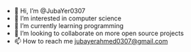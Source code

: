 - 👋 Hi, I’m @JubaYer0307
- 👀 I’m interested in computer science
- 🌱 I’m currently learning programming 
- 💞️ I’m looking to collaborate on more open source projects
- 📫 How to reach me jubayerahmed0307@gmail.com

<!---
JubaYer0307/JubaYer0307 is a ✨ special ✨ repository because its `README.md` (this file) appears on your GitHub profile.
You can click the Preview link to take a look at your changes.
--->
